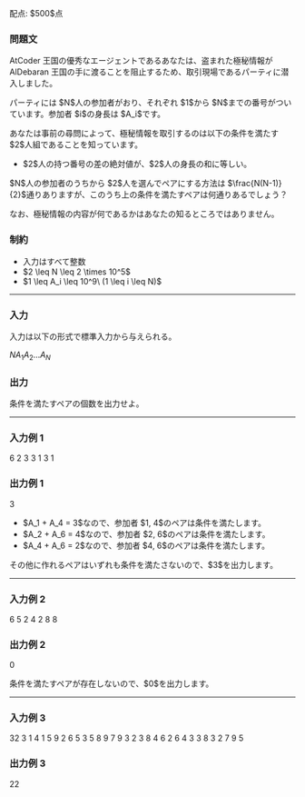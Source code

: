 
<div>

<span>

<span>

<p>
配点: $500$点
</p>

<div>

<section>

### **問題文**

<p>
AtCoder 王国の優秀なエージェントであるあなたは、盗まれた極秘情報が AlDebaran 王国の手に渡ることを阻止するため、取引現場であるパーティに潜入しました。
</p>

<p>
パーティには $N$人の参加者がおり、それぞれ $1$から $N$までの番号がついています。参加者 $i$の身長は $A_i$です。
</p>

<p>
あなたは事前の尋問によって、極秘情報を取引するのは以下の条件を満たす $2$人組であることを知っています。
</p>

<ul>

<li>
$2$人の持つ番号の差の絶対値が、$2$人の身長の和に等しい。
</li>

</ul>

<p>
$N$人の参加者のうちから $2$人を選んでペアにする方法は $\frac{N(N-1)}{2}$通りありますが、このうち上の条件を満たすペアは何通りあるでしょう？
</p>

<p>
なお、極秘情報の内容が何であるかはあなたの知るところではありません。
</p>

</section>

</div>

<div>

<section>

### **制約**

<ul>

<li>
入力はすべて整数
</li>

<li>
$2 \leq N \leq 2 \times 10^5$
</li>

<li>
$1 \leq A_i \leq 10^9\ (1 \leq i \leq N)$
</li>

</ul>

</section>

</div>

---

<div>

<div>

<section>

### **入力**

<p>
入力は以下の形式で標準入力から与えられる。
</p>

<div>

$N$$A_1$$A_2$$\dots$$A_N$
</div>

</section>

</div>

<div>

<section>

### **出力**

<p>
条件を満たすペアの個数を出力せよ。
</p>

</section>

</div>

</div>

---

<div>

<section>

### **入力例 1**

<div>

6
2 3 3 1 3 1

</div>

</section>

</div>

<div>

<section>

### **出力例 1**

<div>

3

</div>

<ul>

<li>
$A_1 + A_4 = 3$なので、参加者 $1, 4$のペアは条件を満たします。
</li>

<li>
$A_2 + A_6 = 4$なので、参加者 $2, 6$のペアは条件を満たします。
</li>

<li>
$A_4 + A_6 = 2$なので、参加者 $4, 6$のペアは条件を満たします。
</li>

</ul>

<p>
その他に作れるペアはいずれも条件を満たさないので、$3$を出力します。
</p>

</section>

</div>

---

<div>

<section>

### **入力例 2**

<div>

6
5 2 4 2 8 8

</div>

</section>

</div>

<div>

<section>

### **出力例 2**

<div>

0

</div>

<p>
条件を満たすペアが存在しないので、$0$を出力します。
</p>

</section>

</div>

---

<div>

<section>

### **入力例 3**

<div>

32
3 1 4 1 5 9 2 6 5 3 5 8 9 7 9 3 2 3 8 4 6 2 6 4 3 3 8 3 2 7 9 5

</div>

</section>

</div>

<div>

<section>

### **出力例 3**

<div>

22

</div>

</section>

</div>

</span>

</span>

</div>
